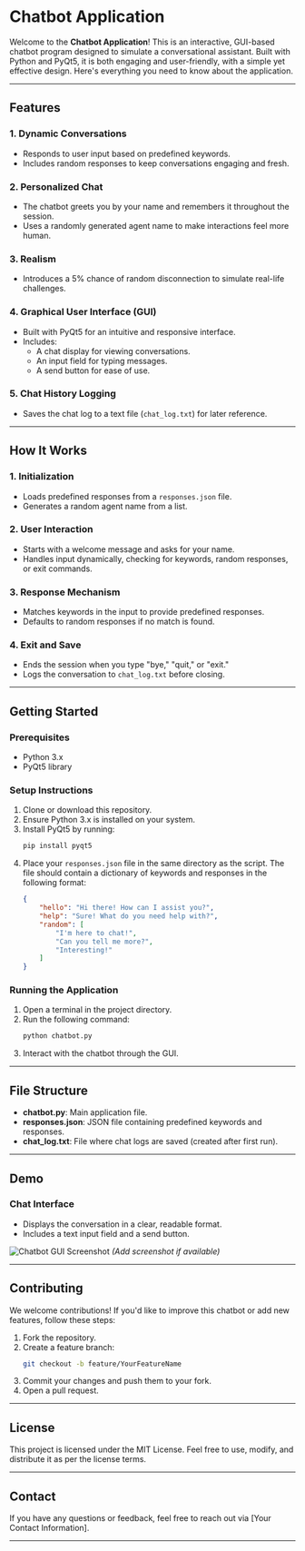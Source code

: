 # Chatbot Application

Welcome to the **Chatbot Application**! This is an interactive, GUI-based chatbot program designed to simulate a conversational assistant. Built with Python and PyQt5, it is both engaging and user-friendly, with a simple yet effective design. Here's everything you need to know about the application.

---

## **Features**

### 1. **Dynamic Conversations**
- Responds to user input based on predefined keywords.
- Includes random responses to keep conversations engaging and fresh.

### 2. **Personalized Chat**
- The chatbot greets you by your name and remembers it throughout the session.
- Uses a randomly generated agent name to make interactions feel more human.

### 3. **Realism**
- Introduces a 5% chance of random disconnection to simulate real-life challenges.

### 4. **Graphical User Interface (GUI)**
- Built with PyQt5 for an intuitive and responsive interface.
- Includes:
  - A chat display for viewing conversations.
  - An input field for typing messages.
  - A send button for ease of use.

### 5. **Chat History Logging**
- Saves the chat log to a text file (`chat_log.txt`) for later reference.

---

## **How It Works**

### **1. Initialization**
- Loads predefined responses from a `responses.json` file.
- Generates a random agent name from a list.

### **2. User Interaction**
- Starts with a welcome message and asks for your name.
- Handles input dynamically, checking for keywords, random responses, or exit commands.

### **3. Response Mechanism**
- Matches keywords in the input to provide predefined responses.
- Defaults to random responses if no match is found.

### **4. Exit and Save**
- Ends the session when you type "bye," "quit," or "exit."
- Logs the conversation to `chat_log.txt` before closing.

---

## **Getting Started**

### **Prerequisites**
- Python 3.x
- PyQt5 library

### **Setup Instructions**
1. Clone or download this repository.
2. Ensure Python 3.x is installed on your system.
3. Install PyQt5 by running:
   ```bash
   pip install pyqt5
   ```
4. Place your `responses.json` file in the same directory as the script. The file should contain a dictionary of keywords and responses in the following format:
   ```json
   {
       "hello": "Hi there! How can I assist you?",
       "help": "Sure! What do you need help with?",
       "random": [
           "I'm here to chat!",
           "Can you tell me more?",
           "Interesting!"
       ]
   }
   ```

### **Running the Application**
1. Open a terminal in the project directory.
2. Run the following command:
   ```bash
   python chatbot.py
   ```
3. Interact with the chatbot through the GUI.

---

## **File Structure**
- **chatbot.py**: Main application file.
- **responses.json**: JSON file containing predefined keywords and responses.
- **chat_log.txt**: File where chat logs are saved (created after first run).

---

## **Demo**
### Chat Interface
- Displays the conversation in a clear, readable format.
- Includes a text input field and a send button.

![Chatbot GUI Screenshot](#) *(Add screenshot if available)*

---

## **Contributing**
We welcome contributions! If you'd like to improve this chatbot or add new features, follow these steps:
1. Fork the repository.
2. Create a feature branch:
   ```bash
   git checkout -b feature/YourFeatureName
   ```
3. Commit your changes and push them to your fork.
4. Open a pull request.

---

## **License**
This project is licensed under the MIT License. Feel free to use, modify, and distribute it as per the license terms.

---

## **Contact**
If you have any questions or feedback, feel free to reach out via [Your Contact Information].

---




